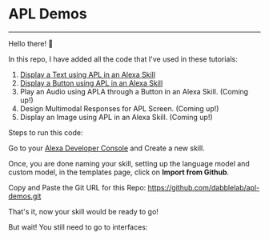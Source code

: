 # APL Demos

---

Hello there! 👋

In this repo, I have added all the code that I've used in these tutorials:

1. [Display a Text using APL in an Alexa Skill](https://youtu.be/0psR9juV4vI)
2. [Display a Button using APL in an Alexa Skill](https://youtu.be/mnBkPp0OX38)
3. Play an Audio using APLA through a Button in an Alexa Skill. (Coming up!)
4. Design Multimodal Responses for APL Screen. (Coming up!)
5. Display an Image using APL in an Alexa Skill. (Coming up!)

Steps to run this code:

Go to your [Alexa Developer Console](https://developer.amazon.com/alexa/console/ask) and Create a new skill. 

Once, you are done naming your skill, setting up the language model and custom model, in the templates page, click on **Import from Github**. 

Copy and Paste the Git URL for this Repo: https://github.com/dabblelab/apl-demos.git

That's it, now your skill would be ready to go!

But wait! You still need to go to interfaces:

![]()